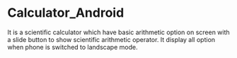# Calculator_Android

It  is a scientific calculator which have basic arithmetic option on screen with a slide button to show scientific arithmetic operator. It display all option when phone is switched to landscape mode.

